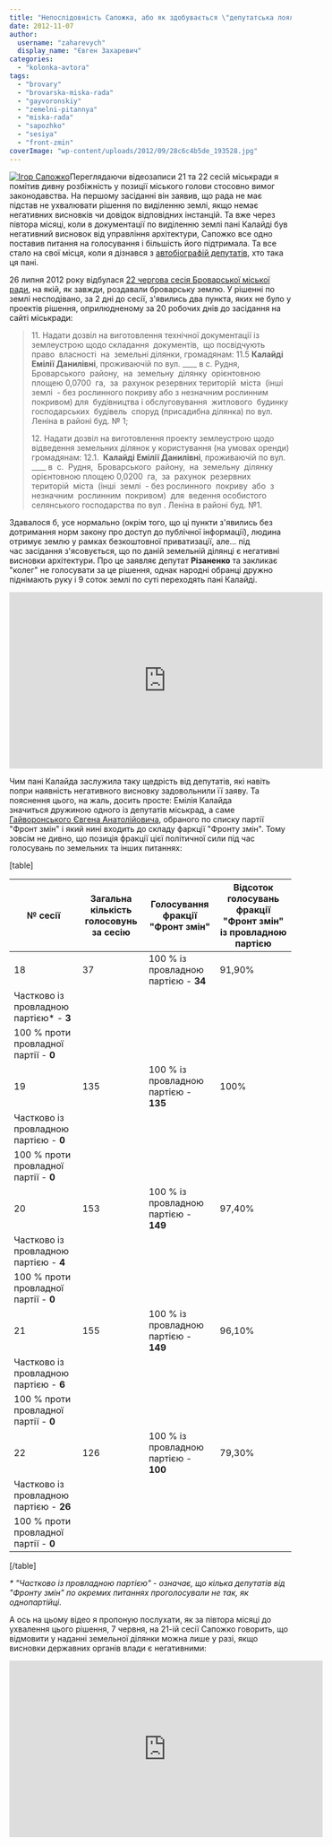 ```yaml
---
title: "Непослідовність Сапожка, або як здобувається \"депутатська лояльність\" у міськраді"
date: 2012-11-07
author: 
  username: "zaharevych"
  display_name: "Євген Захаревич"
categories: 
  - "kolonka-avtora"
tags: 
  - "brovary"
  - "brovarska-miska-rada"
  - "gayvoronskiy"
  - "zemelni-pitannya"
  - "miska-rada"
  - "sapozhko"
  - "sesiya"
  - "front-zmin"
coverImage: "wp-content/uploads/2012/09/28c6c4b5de_193528.jpg"
---
```


[![](https://mpz.brovary.org/wp-content/uploads/2012/04/Igor-Sapozhko.jpg "Ігор Сапожко")](https://mpz.brovary.org/wp-content/uploads/2012/04/Igor-Sapozhko.jpg)Переглядаючи відеозаписи 21 та 22 сесій міськради я помітив дивну розбіжність у позиції міського голови стосовно вимог законодавства. На першому засіданні він заявив, що рада не має підстав не ухвалювати рішення по виділенню землі, якщо немає негативних висновків чи довідок відповідних інстанцій. Та вже через півтора місяці, коли в документації по виділенню землі пані Калайді був негативний висновок від управління архітектури, Сапожко все одно поставив питання на голосування і більшість його підтримала. Та все стало на свої місця, коли я дізнався з [автобіографій депутатів](http://rizanenko.org/vyborets-maje-pravo-znaty%e2%80%a6.html), хто така ця пані.

26 липня 2012 року відбулася [22 чергова сесія Броварської міської ради](https://mpz.brovary.org/26-lipnya-vidbudetsya-22-sesiya-brovarskoyi-miskoyi-radi/), на якій, як завжди, роздавали броварську землю. У рішенні по землі несподівано, за 2 дні до сесії, з'явились два пункта, яких не було у проектів рішення, оприлюдненому за 20 робочих днів до засідання на сайті міськради:

> 11\. Надати дозвіл на виготовлення технічної документації із  землеустрою щодо складання  документів,  що посвідчують  право  власності  на  земельні ділянки, громадянам: 11.5 **Калайді Емілії Данилівні**, проживаючій по вул. \_\_\_\_ в с. Рудня,  Броварського  району,  на  земельну  ділянку  орієнтовною площею 0,0700  га,  за  рахунок резервних територій  міста  (інші  землі  - без рослинного покриву або з незначним рослинним покривом) для  будівництва і обслуговування  житлового  будинку  господарських  будівель  споруд (присадибна ділянка) по вул. Леніна в районі буд. № 1;
> 
> 12\. Надати дозвіл на виготовлення проекту землеустрою щодо відведення земельних ділянок у користування (на умовах оренди) громадянам: 12.1.  **Калайді Емілії Данилівні**, проживаючій по вул. \_\_\_\_ в  с.  Рудня,  Броварського  району,  на  земельну  ділянку  орієнтовною площею 0,0200  га,  за  рахунок  резервних територій  міста  (інші  землі  - без рослинного  покриву  або  з  незначним  рослинним  покривом)  для  ведення особистого селянського господарства по вул . Леніна в районі буд. №1.

Здавалося б, усе нормально (окрім того, що ці пункти з'явились без дотримання норм закону про доступ до публічної інформації), людина отримує землю у рамках безкоштовної приватизації, але... під час засідання з'ясовується, що по даній земельній ділянці є негативні висновки архітектури. Про це заявляє депутат **Різаненко** та закликає "колег" не голосувати за це рішення, однак народні обранці дружно піднімають руку і 9 соток землі по суті переходять пані Калайді.

<iframe src="https://www.youtube.com/embed/JRhiZObhe7c" frameborder="0" width="560" height="315"></iframe>

Чим пані Калайда заслужила таку щедрість від депутатів, які навіть попри наявність негативного висновку задовольнили її заяву. Та пояснення цього, на жаль, досить просте: Емілія Калайда значиться дружиною одного із депутатів міськрад, а саме [Гайворонського Євгена Анатолійовича](http://rizanenko.org/downloads/doc/autobiografy/12.html), обраного по списку партії "Фронт змін" і який нині входить до складу фаркції "Фронту змін". Тому зовсім не дивно, що позиція фракції цієї політичної сили під час голосувань по земельних та інших питаннях:

\[table\]

| **№ сесії** |   **Загальна кількість голосовунь за сесію**   |   **Голосування фракції "Фронт змін"**   |   **Відсоток голосувань фракції "Фронт змін" із провладною партією**   |
| --- | --- | --- | --- |
|   18   |   37   | 100 % із провладною партією - **34** |   91,90%   |
| Частково із провладною партією\* - **3** |
| 100 % проти провладної партії - **0** |
|   19   |   135   | 100 % із провладною партією - **135** |   100%   |
| Частково із провладною партією - **0** |
| 100 % проти провладної партії - **0** |
|   20   |   153   | 100 % із провладною партією - **149** |   97,40%   |
| Частково із провладною партією - **4** |
| 100 % проти провладної партії - **0** |
|   21   |   155   | 100 % із провладною партією - **149** |   96,10%   |
| Частково із провладною партією - **6** |
| 100 % проти провладної партії - **0** |
|   22   |   126   | 100 % із провладною партією - **100** |   79,30%   |
| Частково із провладною партією - **26** |
| 100 % проти провладної партії - **0** |

\[/table\]

_\* "Частково із провладною партією" - означає, що кілька депутатів від "Фронту змін" по окремих питаннях проголосували не так, як однопартійці._

А ось на цьому відео я пропоную послухати, як за півтора місяці до ухвалення цього рішення, 7 червня, на 21-ій сесії Сапожко говорить, що відмовити у наданні земельної ділянки можна лише у разі, якщо висновки державних органів влади є негативними:

<iframe src="https://www.youtube.com/embed/NT9Cyai0z3c" frameborder="0" width="560" height="315"></iframe>
